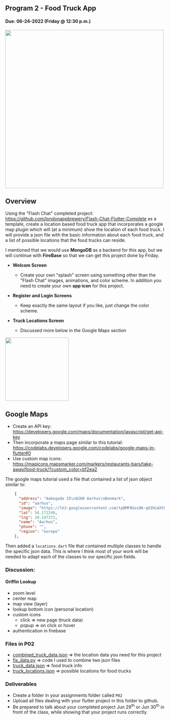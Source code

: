 ## Program  2 - Food Truck App

#### Due: 06-24-2022 (Friday @ 12:30 p.m.)

<img src="https://cs.msutexas.edu/~griffin/zcloud/zcloud-files/fast_food.png" width="500">

## Overview

Using the "Flash Chat" completed project: https://github.com/londonappbrewery/Flash-Chat-Flutter-Complete as a template, create a location based food truck app that incorporates a google map plugin which will (at a minimum) show the location of each food truck. I will provide a json file with the basic information about each food truck, and a list of possible locations that the food trucks can reside. 

I mentioned that we would use **MongoDB** as a backend for this app, but we will continue with **FireBase** so that we can get this project done by Friday. 

- **Welcom Screen**
  - Create your own "splash" screen using something other than the "Flash Chat" images, animations, and color scheme. In addition you need to create your own **app icon** for this project. 

- **Register and Login Screens**
  - Keep exactly the same layout if you like, just change the color scheme.


- **Truck Locations Screen**
  - Discussed more below in the Google Maps section

<img src="https://cs.msutexas.edu/~griffin/zcloud/zcloud-files/truck_locations.png" width="200">

## Google Maps

- Create an API key: https://developers.google.com/maps/documentation/javascript/get-api-key
- Then incorporate a maps page similar to this tutorial: https://codelabs.developers.google.com/codelabs/google-maps-in-flutter#0
- Use custom map icons: https://mapicons.mapsmarker.com/markers/restaurants-bars/take-away/food-truck/?custom_color=bf2ea2

The google maps tutorial used a file that contained a list of json object similar to: 

```json
    {
      "address": "Aabogade 15\n8200 Aarhus\nDenmark",
      "id": "aarhus",
      "image": "https://lh3.googleusercontent.com/tpBMFN5os8K-qXIHiAX5SZEmN5fCzIGrj9FdJtbZPUkC91ookSoY520NYn7fK5yqmh1L1m3F2SJA58v6Qps3JusdrxoFSwk6Ajv2K88",
      "lat": 56.172249,
      "lng": 10.187372,
      "name": "Aarhus",
      "phone": "",
      "region": "europe"
    },
```

Then added a `locations.dart` file that contained multiple classes to handle the specific json data. This is where I think most of your work will be needed to adapt each of the classes to our specific json fields.

### Discussion:

#### Griffin Lookup
- zoom level
- center map
- map view (layer)
- lookup bottom icon (personal location)
- custom icons
  - click => new page (truck data)
  - popup => on click or hover
- authentication in firebase



### Files in P02

- [combined_truck_data.json](combined_truck_data.json) => the location data you need for this project
- [fix_data.py](fix_data.py) => code I used to combine two json files
- [truck_data.json](truck_data.json) => food truck info
- [truck_locations.json](truck_locations.json) => possible locations for food trucks

### Deliverables


- Create a folder in your assignments folder called `P02`
- Upload all files dealing with your flutter project in this folder to github.
- Be prepared to talk about your completed project Jun 29<sup>th</sup> or Jun 30<sup>th</sup> in front of the class, while showing that your project runs correctly.


